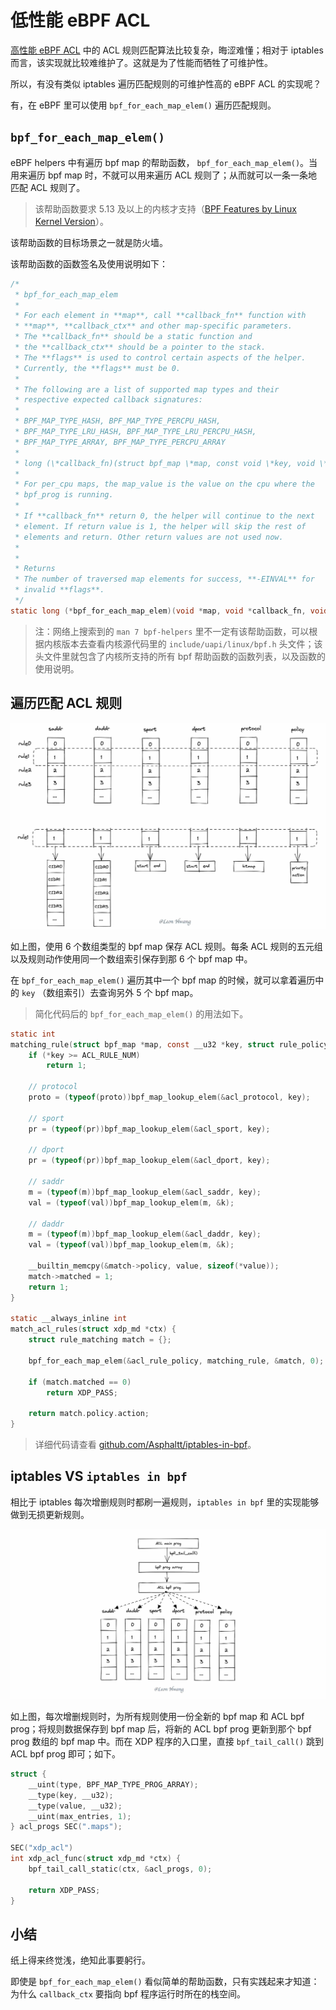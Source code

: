 # 低性能 eBPF ACL

[高性能 eBPF ACL](https://github.com/Asphaltt/xdp_acl) 中的 ACL 规则匹配算法比较复杂，晦涩难懂；相对于 iptables 而言，该实现就比较难维护了。这就是为了性能而牺牲了可维护性。

所以，有没有类似 iptables 遍历匹配规则的可维护性高的 eBPF ACL 的实现呢？

有，在 eBPF 里可以使用 `bpf_for_each_map_elem()` 遍历匹配规则。

## `bpf_for_each_map_elem()`

eBPF helpers 中有遍历 bpf map 的帮助函数， `bpf_for_each_map_elem()`。当用来遍历 bpf map 时，不就可以用来遍历 ACL 规则了；从而就可以一条一条地匹配 ACL 规则了。

> 该帮助函数要求 5.13 及以上的内核才支持（[BPF Features by Linux Kernel Version](https://github.com/iovisor/bcc/blob/master/docs/kernel-versions.md)）。

该帮助函数的目标场景之一就是防火墙。

该帮助函数的函数签名及使用说明如下：

```C
/*
 * bpf_for_each_map_elem
 *
 * For each element in **map**, call **callback_fn** function with
 * **map**, **callback_ctx** and other map-specific parameters.
 * The **callback_fn** should be a static function and
 * the **callback_ctx** should be a pointer to the stack.
 * The **flags** is used to control certain aspects of the helper.
 * Currently, the **flags** must be 0.
 *
 * The following are a list of supported map types and their
 * respective expected callback signatures:
 *
 * BPF_MAP_TYPE_HASH, BPF_MAP_TYPE_PERCPU_HASH,
 * BPF_MAP_TYPE_LRU_HASH, BPF_MAP_TYPE_LRU_PERCPU_HASH,
 * BPF_MAP_TYPE_ARRAY, BPF_MAP_TYPE_PERCPU_ARRAY
 *
 * long (\*callback_fn)(struct bpf_map \*map, const void \*key, void \*value, void \*ctx);
 *
 * For per_cpu maps, the map_value is the value on the cpu where the
 * bpf_prog is running.
 *
 * If **callback_fn** return 0, the helper will continue to the next
 * element. If return value is 1, the helper will skip the rest of
 * elements and return. Other return values are not used now.
 *
 *
 * Returns
 * The number of traversed map elements for success, **-EINVAL** for
 * invalid **flags**.
 */
static long (*bpf_for_each_map_elem)(void *map, void *callback_fn, void *callback_ctx, __u64 flags) = (void *) 164;
```

> 注：网络上搜索到的 `man 7 bpf-helpers` 里不一定有该帮助函数，可以根据内核版本去查看内核源代码里的 `include/uapi/linux/bpf.h` 头文件；该头文件里就包含了内核所支持的所有 bpf 帮助函数的函数列表，以及函数的使用说明。

## 遍历匹配 ACL 规则

![iptables in bpf](./iptables%20in%20bpf.jpg)

如上图，使用 6 个数组类型的 bpf map 保存 ACL 规则。每条 ACL 规则的五元组以及规则动作使用同一个数组索引保存到那 6 个 bpf map 中。

在 `bpf_for_each_map_elem()` 遍历其中一个 bpf map 的时候，就可以拿着遍历中的 `key` （数组索引）去查询另外 5 个 bpf map。

> 简化代码后的 `bpf_for_each_map_elem()` 的用法如下。

```C
static int
matching_rule(struct bpf_map *map, const __u32 *key, struct rule_policy *value, struct rule_matching *match) {
    if (*key >= ACL_RULE_NUM)
        return 1;

    // protocol
    proto = (typeof(proto))bpf_map_lookup_elem(&acl_protocol, key);

    // sport
    pr = (typeof(pr))bpf_map_lookup_elem(&acl_sport, key);

    // dport
    pr = (typeof(pr))bpf_map_lookup_elem(&acl_dport, key);

    // saddr
    m = (typeof(m))bpf_map_lookup_elem(&acl_saddr, key);
    val = (typeof(val))bpf_map_lookup_elem(m, &k);

    // daddr
    m = (typeof(m))bpf_map_lookup_elem(&acl_daddr, key);
    val = (typeof(val))bpf_map_lookup_elem(m, &k);

    __builtin_memcpy(&match->policy, value, sizeof(*value));
    match->matched = 1;
    return 1;
}

static __always_inline int
match_acl_rules(struct xdp_md *ctx) {
    struct rule_matching match = {};

    bpf_for_each_map_elem(&acl_rule_policy, matching_rule, &match, 0);

    if (match.matched == 0)
        return XDP_PASS;

    return match.policy.action;
}
```

> 详细代码请查看 [github.com/Asphaltt/iptables-in-bpf](https://github.com/Asphaltt/iptables-in-bpf)。

## iptables VS `iptables in bpf`

相比于 iptables 每次增删规则时都刷一遍规则，`iptables in bpf` 里的实现能够做到无损更新规则。

![iptables in bpf](./iptables%20in%20bpf%20entry.jpg)

如上图，每次增删规则时，为所有规则使用一份全新的 bpf map 和 ACL bpf prog；将规则数据保存到 bpf map 后，将新的 ACL bpf prog 更新到那个 bpf prog 数组的 bpf map 中。而在 XDP 程序的入口里，直接 `bpf_tail_call()` 跳到 ACL bpf prog 即可；如下。

```C
struct {
    __uint(type, BPF_MAP_TYPE_PROG_ARRAY);
    __type(key, __u32);
    __type(value, __u32);
    __uint(max_entries, 1);
} acl_progs SEC(".maps");

SEC("xdp_acl")
int xdp_acl_func(struct xdp_md *ctx) {
    bpf_tail_call_static(ctx, &acl_progs, 0);

    return XDP_PASS;
}
```

## 小结

纸上得来终觉浅，绝知此事要躬行。

即使是 `bpf_for_each_map_elem()` 看似简单的帮助函数，只有实践起来才知道：为什么 `callback_ctx` 要指向 bpf 程序运行时所在的栈空间。
